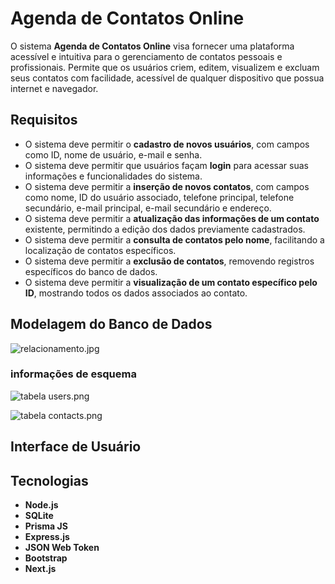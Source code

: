 # Agenda de Contatos Online

O sistema **Agenda de Contatos Online** visa fornecer uma plataforma acessível e intuitiva para o gerenciamento de contatos pessoais e profissionais. Permite que os usuários criem, editem, visualizem e excluam seus contatos com facilidade, acessível de qualquer dispositivo que possua internet e navegador.

## **Requisitos**

- O sistema deve permitir o **cadastro de novos usuários**, com campos como ID, nome de usuário, e-mail e senha.
- O sistema deve permitir que usuários façam **login** para acessar suas informações e funcionalidades do sistema.
- O sistema deve permitir a **inserção de novos contatos**, com campos como nome, ID do usuário associado, telefone principal, telefone secundário, e-mail principal, e-mail secundário e endereço.
- O sistema deve permitir a **atualização das informações de um contato** existente, permitindo a edição dos dados previamente cadastrados.
- O sistema deve permitir a **consulta de contatos pelo nome**, facilitando a localização de contatos específicos.
- O sistema deve permitir a **exclusão de contatos**, removendo registros específicos do banco de dados.
- O sistema deve permitir a **visualização de um contato específico pelo ID**, mostrando todos os dados associados ao contato.

## Modelagem do Banco de Dados

![relacionamento.jpg](Agenda%20de%20Contatos%20Online%20122895fd66ac804ea5d5c00c4bcf392c/relacionamento.jpg)

### informações de esquema

![tabela users.png](Agenda%20de%20Contatos%20Online%20122895fd66ac804ea5d5c00c4bcf392c/tabela_users.png)

![tabela contacts.png](Agenda%20de%20Contatos%20Online%20122895fd66ac804ea5d5c00c4bcf392c/tabela_contacts.png)

## **Interface de Usuário**

## Tecnologias

- **Node.js**
- **SQLite**
- **Prisma JS**
- **Express.js**
- **JSON Web Token**
- **Bootstrap**
- **Next.js**

###

